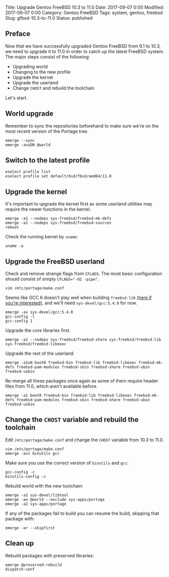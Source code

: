 Title: Upgrade Gentoo FreeBSD 10.3 to 11.0
Date: 2017-09-07 0:00
Modified: 2017-09-07 0:00
Category: Gentoo FreeBSD
Tags: system, gentoo, freebsd
Slug: gfbsd-10.3-to-11.0
Status: published

## Preface

Now that we have successfully upgraded Gentoo FreeBSD from 9.1 to 10.3, we
need to upgrade it to 11.0 in order to catch up the latest FreeBSD system.
The major steps consist of the following:

 - Upgrading world
 - Changing to the new profile
 - Upgrade the kernel
 - Upgrade the userland
 - Change `CHOST` and rebuild the toolchain

Let's start.

## World upgrade

Remember to sync the repositories beforehand to make sure we're on the most
recent version of the Portage tree.

    emerge --sync
    emerge -avuDN @world

## Switch to the latest profile

    eselect profile list
    eselect profile set default/bsd/fbsd/amd64/11.0

## Upgrade the kernel

It's important to upgrade the kernel first as some userland utilities may
require the newer functions in the kernel.

    emerge -a1 --nodeps sys-freebsd/freebsd-mk-defs
    emerge -a1 --nodeps sys-freebsd/freebsd-sources
    reboot

Check the running kernel by `uname`:

    uname -a

## Upgrade the FreeBSD userland

Check and remove strange flags from `CFLAGS`. The most basic configuration
should consist of simply `CFLAGS="-O2 -pipe"`.

    vim /etc/portage/make.conf

Seems like GCC 6 doesn't play well when building `freebsd-lib`
([here if you're interested][stackoverflow-post]), and we'll need
`sys-devel/gcc:5.4.0` for now.

    emerge -av sys-devel/gcc:5.4.0
    gcc-config -l
    gcc-config 1

Upgrade the core libraries first.

    emerge -a1 --nodeps sys-freebsd/freebsd-share sys-freebsd/freebsd-lib sys-freebsd/freebsd-libexec

Upgrade the rest of the userland.

    emerge -a1uN boot0 freebsd-bin freebsd-lib freebsd-libexec freebsd-mk-defs freebsd-pam-modules freebsd-sbin freebsd-share freebsd-ubin freebsd-usbin

Re-merge all these packages once again as some of them require header files
from 11.0, which aren't available before.

    emerge -a1 boot0 freebsd-bin freebsd-lib freebsd-libexec freebsd-mk-defs freebsd-pam-modules freebsd-sbin freebsd-share freebsd-ubin freebsd-usbin

## Change the `CHOST` variable and rebuild the toolchain

Edit `/etc/portage/make.conf` and change the `CHOST` variable from 10.3 to
11.0.

    vim /etc/portage/make.conf
    emerge -av1 binutils gcc

Make sure you use the correct version of `binutils` and `gcc`:

    gcc-config -c
    binutils-config -c

Rebuild world with the new toolchain:

    emerge -a1 sys-devel/libtool
    emerge -ae @world --exclude sys-apps/portage
    emerge -a1 sys-apps/portage

If any of the packages fail to build you can resume the build, skipping
that package with:

    emerge -ar --skipfirst

## Clean up

Rebuild packages with preserved libraries:

    emerge @preserved-rebuild
    dispatch-conf

[stackoverflow-post]: https://stackoverflow.com/questions/46129786/isystem-generated-by-make-disturbing-header-search-order-with-gcc-6

